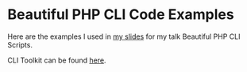 # Beautiful PHP CLI Code Examples

Here are the examples I used in [my slides](http://www.slideshare.net/donatJ1/beautiful-phpcli-scripts) for my talk Beautiful PHP CLI Scripts.  

CLI Toolkit can be found [here](https://github.com/donatj/CLI-Toolkit).
